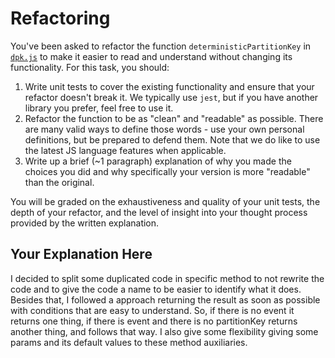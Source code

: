 # Refactoring

You've been asked to refactor the function `deterministicPartitionKey` in [`dpk.js`](dpk.js) to make it easier to read and understand without changing its functionality. For this task, you should:

1. Write unit tests to cover the existing functionality and ensure that your refactor doesn't break it. We typically use `jest`, but if you have another library you prefer, feel free to use it.
2. Refactor the function to be as "clean" and "readable" as possible. There are many valid ways to define those words - use your own personal definitions, but be prepared to defend them. Note that we do like to use the latest JS language features when applicable.
3. Write up a brief (~1 paragraph) explanation of why you made the choices you did and why specifically your version is more "readable" than the original.

You will be graded on the exhaustiveness and quality of your unit tests, the depth of your refactor, and the level of insight into your thought process provided by the written explanation.

## Your Explanation Here

I decided to split some duplicated code in specific method to not rewrite the code and to give the code a name to be easier to identify what it does. Besides that, I followed a approach returning the result as soon as possible with conditions that are easy to understand. So, if there is no event it returns one thing, if there is event and there is no partitionKey returns another thing, and follows that way. I also give some flexibility giving some params and its default values to these method auxiliaries. 